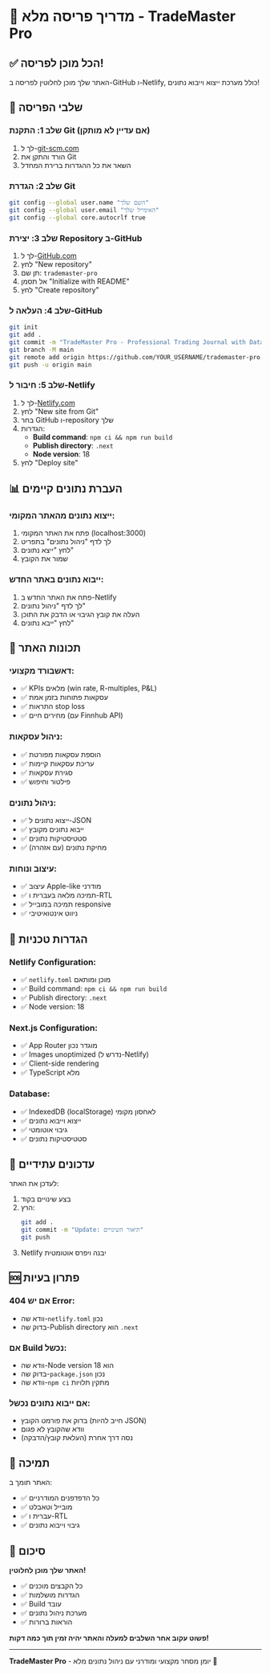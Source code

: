 # 🎯 מדריך פריסה מלא - TradeMaster Pro

## ✅ הכל מוכן לפריסה!

האתר שלך מוכן לחלוטין לפריסה ב-GitHub ו-Netlify, כולל מערכת ייצוא וייבוא נתונים!

## 🚀 שלבי הפריסה

### שלב 1: התקנת Git (אם עדיין לא מותקן)
1. לך ל-[git-scm.com](https://git-scm.com/download/win)
2. הורד והתקן את Git
3. השאר את כל ההגדרות ברירת המחדל

### שלב 2: הגדרת Git
```bash
git config --global user.name "השם שלך"
git config --global user.email "האימייל שלך"
git config --global core.autocrlf true
```

### שלב 3: יצירת Repository ב-GitHub
1. לך ל-[GitHub.com](https://github.com)
2. לחץ "New repository"
3. תן שם: `trademaster-pro`
4. אל תסמן "Initialize with README"
5. לחץ "Create repository"

### שלב 4: העלאה ל-GitHub
```bash
git init
git add .
git commit -m "TradeMaster Pro - Professional Trading Journal with Data Management"
git branch -M main
git remote add origin https://github.com/YOUR_USERNAME/trademaster-pro.git
git push -u origin main
```

### שלב 5: חיבור ל-Netlify
1. לך ל-[Netlify.com](https://netlify.com)
2. לחץ "New site from Git"
3. בחר GitHub ו-repository שלך
4. הגדרות:
   - **Build command**: `npm ci && npm run build`
   - **Publish directory**: `.next`
   - **Node version**: 18
5. לחץ "Deploy site"

## 📊 העברת נתונים קיימים

### ייצוא נתונים מהאתר המקומי:
1. פתח את האתר המקומי (localhost:3000)
2. לך לדף "ניהול נתונים" בתפריט
3. לחץ "ייצא נתונים"
4. שמור את הקובץ

### ייבוא נתונים באתר החדש:
1. פתח את האתר החדש ב-Netlify
2. לך לדף "ניהול נתונים"
3. העלה את קובץ הגיבוי או הדבק את התוכן
4. לחץ "ייבא נתונים"

## 🎨 תכונות האתר

### דאשבורד מקצועי:
- ✅ KPIs מלאים (win rate, R-multiples, P&L)
- ✅ עסקאות פתוחות בזמן אמת
- ✅ התראות stop loss
- ✅ מחירים חיים (עם Finnhub API)

### ניהול עסקאות:
- ✅ הוספת עסקאות מפורטת
- ✅ עריכת עסקאות קיימות
- ✅ סגירת עסקאות
- ✅ פילטור וחיפוש

### ניהול נתונים:
- ✅ ייצוא נתונים ל-JSON
- ✅ ייבוא נתונים מקובץ
- ✅ סטטיסטיקות נתונים
- ✅ מחיקת נתונים (עם אזהרה)

### עיצוב ונוחות:
- ✅ עיצוב Apple-like מודרני
- ✅ תמיכה מלאה בעברית ו-RTL
- ✅ תמיכה במובייל responsive
- ✅ ניווט אינטואיטיבי

## 🔧 הגדרות טכניות

### Netlify Configuration:
- ✅ `netlify.toml` מוכן ומותאם
- ✅ Build command: `npm ci && npm run build`
- ✅ Publish directory: `.next`
- ✅ Node version: 18

### Next.js Configuration:
- ✅ App Router מוגדר נכון
- ✅ Images unoptimized (נדרש ל-Netlify)
- ✅ Client-side rendering
- ✅ TypeScript מלא

### Database:
- ✅ IndexedDB (localStorage) לאחסון מקומי
- ✅ ייצוא וייבוא נתונים
- ✅ גיבוי אוטומטי
- ✅ סטטיסטיקות נתונים

## 🔄 עדכונים עתידיים

לעדכן את האתר:
1. בצע שינויים בקוד
2. הרץ:
   ```bash
   git add .
   git commit -m "Update: תיאור השינויים"
   git push
   ```
3. Netlify יבנה ויפרס אוטומטית

## 🆘 פתרון בעיות

### אם יש 404 Error:
- וודא שה-`netlify.toml` נכון
- בדוק שה-Publish directory הוא `.next`

### אם Build נכשל:
- וודא שה-Node version הוא 18
- בדוק שה-`package.json` נכון
- וודא שה-`npm ci` מתקין תלויות

### אם ייבוא נתונים נכשל:
- בדוק את פורמט הקובץ (חייב להיות JSON)
- וודא שהקובץ לא פגום
- נסה דרך אחרת (העלאת קובץ/הדבקה)

## 📱 תמיכה

האתר תומך ב:
- ✅ כל הדפדפנים המודרניים
- ✅ מובייל וטאבלט
- ✅ עברית ו-RTL
- ✅ גיבוי וייבוא נתונים

## 🎉 סיכום

**האתר שלך מוכן לחלוטין!**

- ✅ כל הקבצים מוכנים
- ✅ הגדרות מושלמות
- ✅ Build עובד
- ✅ מערכת ניהול נתונים
- ✅ הוראות ברורות

**פשוט עקוב אחר השלבים למעלה והאתר יהיה זמין תוך כמה דקות!**

---

**TradeMaster Pro** - יומן מסחר מקצועי ומודרני עם ניהול נתונים מלא 🎯
